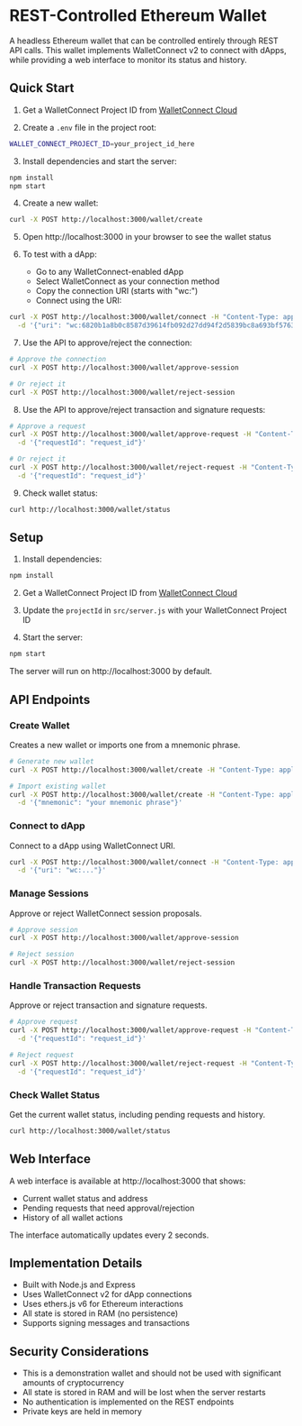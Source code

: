 # REST-Controlled Ethereum Wallet

A headless Ethereum wallet that can be controlled entirely through REST API calls. This wallet implements WalletConnect v2 to connect with dApps, while providing a web interface to monitor its status and history.

## Quick Start

1. Get a WalletConnect Project ID from [WalletConnect Cloud](https://cloud.walletconnect.com/)

2. Create a `.env` file in the project root:
```bash
WALLET_CONNECT_PROJECT_ID=your_project_id_here
```

3. Install dependencies and start the server:
```bash
npm install
npm start
```

4. Create a new wallet:
```bash
curl -X POST http://localhost:3000/wallet/create
```

5. Open http://localhost:3000 in your browser to see the wallet status

6. To test with a dApp:
   - Go to any WalletConnect-enabled dApp
   - Select WalletConnect as your connection method
   - Copy the connection URI (starts with "wc:")
   - Connect using the URI:
```bash
curl -X POST http://localhost:3000/wallet/connect -H "Content-Type: application/json" \
  -d '{"uri": "wc:6820b1a8b0c8587d39614fb092d27dd94f2d5839bc8a693bf5763376984b1ea2@2?expiryTimestamp=1741801199&relay-protocol=irn&symKey=4925457d9a9fb3bb73527abedbc9620fe06f540e0c2f4abfdb3d1ae1638e9ddc"}'
```

7. Use the API to approve/reject the connection:
```bash
# Approve the connection
curl -X POST http://localhost:3000/wallet/approve-session

# Or reject it
curl -X POST http://localhost:3000/wallet/reject-session
```

8. Use the API to approve/reject transaction and signature requests:
```bash
# Approve a request
curl -X POST http://localhost:3000/wallet/approve-request -H "Content-Type: application/json" \
  -d '{"requestId": "request_id"}'

# Or reject it
curl -X POST http://localhost:3000/wallet/reject-request -H "Content-Type: application/json" \
  -d '{"requestId": "request_id"}'
```

9. Check wallet status:
```bash
curl http://localhost:3000/wallet/status
```

## Setup

1. Install dependencies:
```bash
npm install
```

2. Get a WalletConnect Project ID from [WalletConnect Cloud](https://cloud.walletconnect.com/)

3. Update the `projectId` in `src/server.js` with your WalletConnect Project ID

4. Start the server:
```bash
npm start
```

The server will run on http://localhost:3000 by default.

## API Endpoints

### Create Wallet
Creates a new wallet or imports one from a mnemonic phrase.

```bash
# Generate new wallet
curl -X POST http://localhost:3000/wallet/create -H "Content-Type: application/json"

# Import existing wallet
curl -X POST http://localhost:3000/wallet/create -H "Content-Type: application/json" \
  -d '{"mnemonic": "your mnemonic phrase"}'
```

### Connect to dApp
Connect to a dApp using WalletConnect URI.

```bash
curl -X POST http://localhost:3000/wallet/connect -H "Content-Type: application/json" \
  -d '{"uri": "wc:..."}'
```

### Manage Sessions
Approve or reject WalletConnect session proposals.

```bash
# Approve session
curl -X POST http://localhost:3000/wallet/approve-session

# Reject session
curl -X POST http://localhost:3000/wallet/reject-session
```

### Handle Transaction Requests
Approve or reject transaction and signature requests.

```bash
# Approve request
curl -X POST http://localhost:3000/wallet/approve-request -H "Content-Type: application/json" \
  -d '{"requestId": "request_id"}'

# Reject request
curl -X POST http://localhost:3000/wallet/reject-request -H "Content-Type: application/json" \
  -d '{"requestId": "request_id"}'
```

### Check Wallet Status
Get the current wallet status, including pending requests and history.

```bash
curl http://localhost:3000/wallet/status
```

## Web Interface

A web interface is available at http://localhost:3000 that shows:
- Current wallet status and address
- Pending requests that need approval/rejection
- History of all wallet actions

The interface automatically updates every 2 seconds.

## Implementation Details

- Built with Node.js and Express
- Uses WalletConnect v2 for dApp connections
- Uses ethers.js v6 for Ethereum interactions
- All state is stored in RAM (no persistence)
- Supports signing messages and transactions

## Security Considerations

- This is a demonstration wallet and should not be used with significant amounts of cryptocurrency
- All state is stored in RAM and will be lost when the server restarts
- No authentication is implemented on the REST endpoints
- Private keys are held in memory
